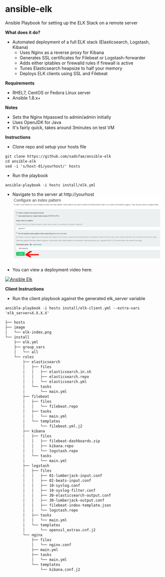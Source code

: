 ansible-elk
===========
Ansible Playbook for setting up the ELK Stack on a remote server

**What does it do?**
   - Automated deployment of a full ELK stack (Elasticsearch, Logstash, Kibana)
     * Uses Nginx as a reverse proxy for Kibana
     * Generates SSL certificates for Filebeat or Logstash-forwarder
     * Adds either iptables or firewalld rules if firewall is active
     * Tunes Elasticsearch heapsize to half your memory
     * Deploys ELK clients using SSL and Filebeat
 
**Requirements**
   - RHEL7, CentOS or Fedora Linux server
   - Ansible 1.8.x+

**Notes**
   - Sets the Nginx htpasswd to admin/admin initially
   - Uses OpenJDK for Java
   - It's fairly quick, takes around 3minutes on test VM

**Instructions**
   - Clone repo and setup your hosts file
```
git clone https://github.com/sadsfae/ansible-elk
cd ansible-elk
sed -i 's/host-01/yourhost/' hosts
```
   - Run the playbook
```
ansible-playbook -i hosts install/elk.yml
```
   - Navigate to the server at http://yourhost
![ELK](/image/elk-index.png?raw=true "Click the green button.")

   - You can view a deployment video here:


[![Ansible Elk](http://img.youtube.com/vi/pwpLPiPX2Mg/0.jpg)](http://www.youtube.com/watch?v=pwpLPiPX2Mg "Deploying ELK with Ansible")

**Client Instructions**
   - Run the client playbook against the generated elk_server variable
```
ansible-playbook -i hosts install/elk-client.yml --extra-vars 'elk_server=X.X.X.X'
```

```
├── hosts
├── image
│   └── elk-index.png
└── install
    ├── elk.yml
    ├── group_vars
    │   └── all
    └── roles
        ├── elasticsearch
        │   ├── files
        │   │   ├── elasticsearch.in.sh
        │   │   ├── elasticsearch.repo
        │   │   └── elasticsearch.yml
        │   └── tasks
        │       └── main.yml
        ├── filebeat
        │   ├── files
        │   │   └── filebeat.repo
        │   ├── tasks
        │   │   └── main.yml
        │   └── templates
        │       └── filebeat.yml.j2
        ├── kibana
        │   ├── files
        │   │   ├── filebeat-dashboards.zip
        │   │   ├── kibana.repo
        │   │   └── logstash.repo
        │   └── tasks
        │       └── main.yml
        ├── logstash
        │   ├── files
        │   │   ├── 01-lumberjack-input.conf
        │   │   ├── 02-beats-input.conf
        │   │   ├── 10-syslog.conf
        │   │   ├── 10-syslog-filter.conf
        │   │   ├── 30-elasticsearch-output.conf
        │   │   ├── 30-lumberjack-output.conf
        │   │   ├── filebeat-index-template.json
        │   │   └── logstash.repo
        │   ├── tasks
        │   │   └── main.yml
        │   └── templates
        │       └── openssl_extras.cnf.j2
        └── nginx
            ├── files
            │   └── nginx.conf
            ├── main.yml
            ├── tasks
            │   └── main.yml
            └── templates
                └── kibana.conf.j2

```
